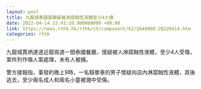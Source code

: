 ```yaml
---
layout: post
title: 九龍城泰國餐廳疑被淋腐蝕性液體至少4人傷
date: 2022-04-14 22:41:10.000000000 +08:00
link: https://news.rthk.hk/rthk/ch/component/k2/1644060-20220414.htm
categories: rthk
---
```


九龍城賈炳達道近龍崗道一間泰國餐廳，懷疑被人淋腐蝕性液體，至少4人受傷，案件列作傷人案處理，未有人被捕。

警方接報指，事發約晚上9時，一名騎單車的男子懷疑向店內淋腐蝕性液體，其後逃去，至少兩名成人和兩名小童被濺中受傷。
